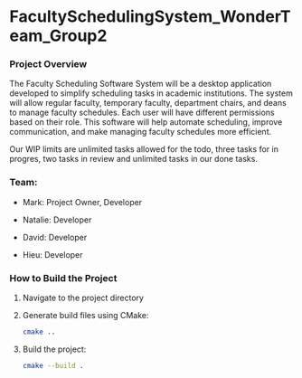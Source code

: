 # FacultySchedulingSystem_WonderTeam_Group2

### Project Overview
The Faculty Scheduling Software System will be a desktop application developed to simplify scheduling tasks in academic institutions. The system will allow regular faculty, temporary faculty, department chairs, and deans to manage faculty schedules. Each user will have different permissions based on their role. This software will help automate scheduling, improve communication, and make managing faculty schedules more efficient.

Our WIP limits are unlimited tasks allowed for the todo, three tasks for in progres, two tasks in review and unlimited tasks in our done tasks. 

### Team: 
    
- Mark:    Project Owner, Developer

- Natalie:    Developer

- David:    Developer
    
- Hieu:    Developer


### How to Build the Project

1. Navigate to the project directory
   
3. Generate build files using CMake:
    ```bash
    cmake ..
    ```
4. Build the project:
    ```bash
    cmake --build .
    ```
